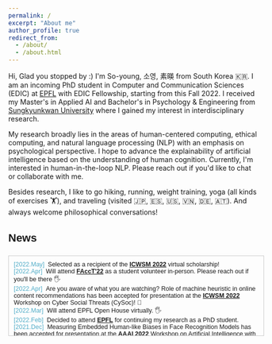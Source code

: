 ```yaml
---
permalink: /
excerpt: "About me"
author_profile: true
redirect_from: 
  - /about/
  - /about.html
---
```



Hi, Glad you stopped by :) I'm So-young, 소영, 素暎 from South Korea 🇰🇷. 
I am an incoming PhD student in Computer and Communication Sciences (EDIC) at [EPFL](https://www.epfl.ch/education/phd/edic-computer-and-communication-sciences/) with EDIC Fellowship, starting from this Fall 2022. I received my Master's in Applied AI and Bachelor's in Psychology & Engineering from [Sungkyunkwan University](https://www.skku.edu/eng/) where I gained my interest in interdisciplinary research. 

My research broadly lies in the areas of human-centered computing, ethical computing, and natural language processing (NLP) with an emphasis on psychological perspective. I hope to advance the explainability of artificial intelligence based on the understanding of human cognition. Currently, I'm interested in human-in-the-loop NLP. Please reach out if you'd like to chat or collaborate with me. 

Besides research, I like to go hiking, running, weight training, yoga (all kinds of exercises 🏋️), and traveling (visited 🇯🇵, 🇪🇸, 🇺🇸, 🇻🇳, 🇩🇪, 🇦🇹). And always welcome philosophical conversations!


<h3 style="font-size: 22px; font-family: Raleway, sans-serif;">News</h3>

<div style="height:150px;width:100%;margin-right:25px;margin-bottom:5px;display:inline-block;text-align:left;padding-left:10px;padding-top:10px;border:1px solid #ccc;overflow:auto;font:15px Merriweather, sans-serif;">
  
<small>
<span style="color: #52adc8;">[2022.May]</span>&nbsp;&nbsp;Selected as a recipient of the <strong><u>ICWSM 2022</u></strong> virtual scholarship!
<br>
<span style="color: #52adc8;">[2022.Apr]</span>&nbsp;&nbsp;Will attend <strong><u>FAccT'22</u></strong> as a student volunteer in-person. Please reach out if you'll be there 🖐
<br>
<span style="color: #52adc8;">[2022.Apr]</span>&nbsp;&nbsp;Are you aware of what you are watching? Role of machine heuristic in online content recommendations has been accepted for presentation at the <strong><u>ICWSM 2022</u></strong> Workshop on Cyber Social Threats (CySoc)! 🥳
<br>
<span style="color: #52adc8;">[2022.Mar]</span>&nbsp;&nbsp;Will attend EPFL Open House virtually. 🖐
<br>
<span style="color: #52adc8;">[2022.Feb]</span>&nbsp;&nbsp;Decided to attend <strong><u>EPFL</u></strong> for continuing my research as a PhD student.
<br>
<span style="color: #52adc8;">[2021.Dec]</span>&nbsp;&nbsp;Measuring Embedded Human-like Biases in Face Recognition Models has been accepted for presentation at the <strong><u>AAAI 2022</u></strong> Workshop on Artificial Intelligence with Biased or Scarce Data (AIBSD 2022)! 🌟
</small>
  
</div>

